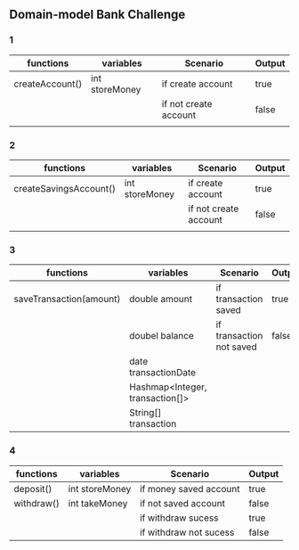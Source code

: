 ## Domain-model Bank Challenge

### 1
| functions       | variables      | Scenario              | Output |
|-----------------|----------------|-----------------------|--------|
| createAccount() | int storeMoney | if create account     | true   |
|                 |                | if not create account | false  |
|                 |                |                       |        |

### 2

| functions              | variables      | Scenario              | Output |
|------------------------|----------------|-----------------------|--------|
| createSavingsAccount() | int storeMoney | if create account     | true   |
|                        |                | if not create account | false  |
|                        |                |                       |        |

### 3

| functions               | variables                       | Scenario                 | Output |
|-------------------------|---------------------------------|--------------------------|--------|
| saveTransaction(amount) | double amount                   | if transaction saved     | true   |
|                         | doubel balance                  | if transaction not saved | false  |
|                         | date transactionDate            |                          |        |
|                         | Hashmap<Integer, transaction[]> |                          |        |
|                         | String[] transaction            |                          |        |

### 4

| functions  | variables      | Scenario               | Output |
|------------|----------------|------------------------|--------|
| deposit()  | int storeMoney | if money saved account | true   |
| withdraw() | int takeMoney  | if not saved account   | false  |
|            |                | if withdraw sucess     | true   |
|            |                | if withdraw not sucess | false  |

